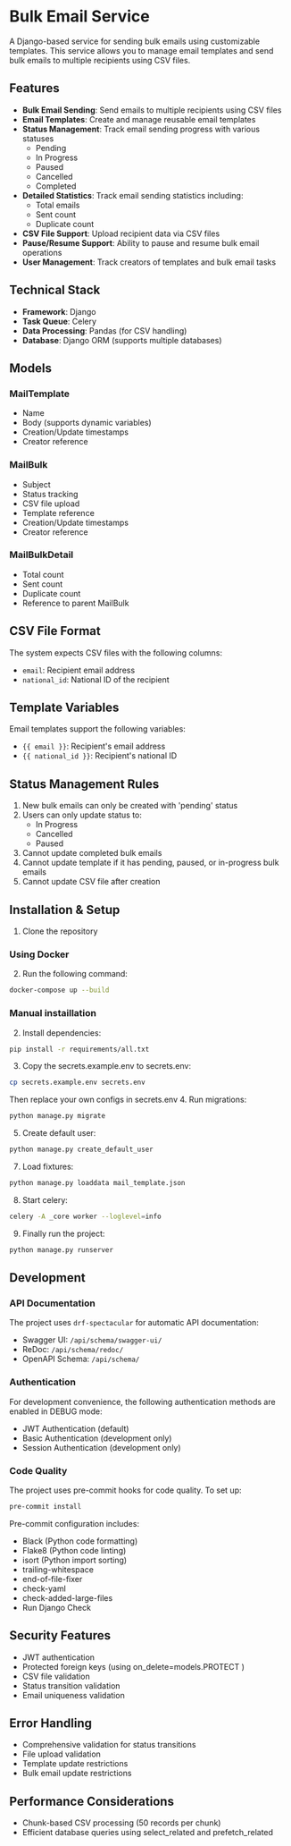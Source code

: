 # Bulk Email Service

A Django-based service for sending bulk emails using customizable templates. This service allows you to manage email templates and send bulk emails to multiple recipients using CSV files.

## Features

- **Bulk Email Sending**: Send emails to multiple recipients using CSV files
- **Email Templates**: Create and manage reusable email templates
- **Status Management**: Track email sending progress with various statuses
  - Pending
  - In Progress
  - Paused
  - Cancelled
  - Completed
- **Detailed Statistics**: Track email sending statistics including:
  - Total emails
  - Sent count
  - Duplicate count
- **CSV File Support**: Upload recipient data via CSV files
- **Pause/Resume Support**: Ability to pause and resume bulk email operations
- **User Management**: Track creators of templates and bulk email tasks

## Technical Stack

- **Framework**: Django
- **Task Queue**: Celery
- **Data Processing**: Pandas (for CSV handling)
- **Database**: Django ORM (supports multiple databases)

## Models

### MailTemplate
- Name
- Body (supports dynamic variables)
- Creation/Update timestamps
- Creator reference

### MailBulk
- Subject
- Status tracking
- CSV file upload
- Template reference
- Creation/Update timestamps
- Creator reference

### MailBulkDetail
- Total count
- Sent count
- Duplicate count
- Reference to parent MailBulk

## CSV File Format
The system expects CSV files with the following columns:
- `email`: Recipient email address
- `national_id`: National ID of the recipient

## Template Variables
Email templates support the following variables:
- `{{ email }}`: Recipient's email address
- `{{ national_id }}`: Recipient's national ID

## Status Management Rules
1. New bulk emails can only be created with 'pending' status
2. Users can only update status to:
   - In Progress
   - Cancelled
   - Paused
3. Cannot update completed bulk emails
4. Cannot update template if it has pending, paused, or in-progress bulk emails
5. Cannot update CSV file after creation

## Installation & Setup

1. Clone the repository
### Using Docker
2. Run the following command:
```bash
docker-compose up --build
```
### Manual instaillation
2. Install dependencies:
```bash
pip install -r requirements/all.txt
```
3. Copy the secrets.example.env to secrets.env:
```bash
cp secrets.example.env secrets.env
```
Then replace your own configs in secrets.env
4. Run migrations:
```bash
python manage.py migrate
```
5. Create default user:
```bash
python manage.py create_default_user
```
7. Load fixtures:
```bash
python manage.py loaddata mail_template.json
```
8. Start celery:
```bash
celery -A _core worker --loglevel=info
```
9. Finally run the project:
```bash
python manage.py runserver
```

## Development

### API Documentation
The project uses `drf-spectacular` for automatic API documentation:
- Swagger UI: `/api/schema/swagger-ui/`
- ReDoc: `/api/schema/redoc/`
- OpenAPI Schema: `/api/schema/`

### Authentication
For development convenience, the following authentication methods are enabled in DEBUG mode:
- JWT Authentication (default)
- Basic Authentication (development only)
- Session Authentication (development only)

### Code Quality
The project uses pre-commit hooks for code quality. To set up:
```bash
pre-commit install
```

Pre-commit configuration includes:

- Black (Python code formatting)
- Flake8 (Python code linting)
- isort (Python import sorting)
- trailing-whitespace
- end-of-file-fixer
- check-yaml
- check-added-large-files
- Run Django Check


## Security Features
- JWT authentication
- Protected foreign keys (using on_delete=models.PROTECT )
- CSV file validation
- Status transition validation
- Email uniqueness validation
## Error Handling
- Comprehensive validation for status transitions
- File upload validation
- Template update restrictions
- Bulk email update restrictions
## Performance Considerations
- Chunk-based CSV processing (50 records per chunk)
- Efficient database queries using select_related and prefetch_related

